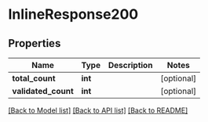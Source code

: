 # InlineResponse200


## Properties
Name | Type | Description | Notes
------------ | ------------- | ------------- | -------------
**total_count** | **int** |  | [optional] 
**validated_count** | **int** |  | [optional] 

[[Back to Model list]](../README.md#documentation-for-models) [[Back to API list]](../README.md#documentation-for-api-endpoints) [[Back to README]](../README.md)



